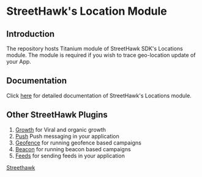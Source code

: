 # StreetHawk's Location Module

## Introduction
The repository hosts Titanium module of StreetHawk SDK's Locations module. The module is required if you wish to trace geo-location update of your App.

## Documentation
Click [here](https://streethawk.freshdesk.com/solution/articles/12000000941-locations) for detailed documentation of StreetHawk's Locations module.

## Other StreetHawk Plugins
1. [Growth](https://github.com/StreetHawkSDK/TitaniumGrowth) for Viral and organic growth
2. [Push](https://github.com/StreetHawkSDK/TitaniumPush) Push messaging in your application
3. [Geofence](https://github.com/StreetHawkSDK/TitaniumGeofence) for running geofence based campaigns 
4. [Beacon](https://github.com/StreetHawkSDK/TitaniumBeacon) for running beacon based campaigns
5. [Feeds](https://github.com/StreetHawkSDK/TitaniumFeeds) for sending feeds in your application

[Streethawk](http://www.streethawk.com) 
